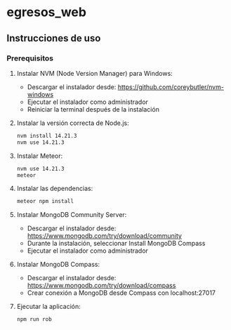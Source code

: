# egresos_web

## Instrucciones de uso

### Prerequisitos

1. Instalar NVM (Node Version Manager) para Windows:

   - Descargar el instalador desde: https://github.com/coreybutler/nvm-windows
   - Ejecutar el instalador como administrador
   - Reiniciar la terminal después de la instalación

2. Instalar la versión correcta de Node.js:

   ```bash
   nvm install 14.21.3
   nvm use 14.21.3

   ```

3. Instalar Meteor:
   ```bash
   nvm use 14.21.3
   meteor
   ```
4. Instalar las dependencias:

   ```bash
   meteor npm install
   ```

5. Instalar MongoDB Community Server:

   - Descargar el instalador desde: https://www.mongodb.com/try/download/community
   - Durante la instalación, seleccionar Install MongoDB Compass
   - Ejecutar el instalador como administrador

6. Instalar MongoDB Compass:

   - Descargar el instalador desde: https://www.mongodb.com/try/download/compass
   - Crear conexión a MongoDB desde Compass con localhost:27017

7. Ejecutar la aplicación:
   ```bash
   npm run rob
   ```
